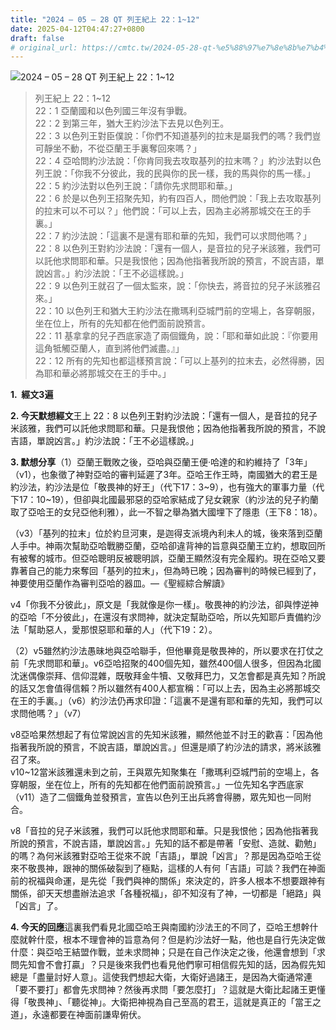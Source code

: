 ```yaml
---
title: "2024 – 05 – 28 QT 列王紀上 22：1~12"
date: 2025-04-12T04:47:27+0800
draft: false
# original_url: https://cmtc.tw/2024-05-28-qt-%e5%88%97%e7%8e%8b%e7%b4%80%e4%b8%8a-22%ef%bc%9a112
---
```


![2024 – 05 – 28 QT 列王紀上 22：1~12](/images/qt.jpg  "2024 – 05 – 28 QT 列王紀上 22：1~12")

> 列王紀上 22：1~12  
> 22：1 亞蘭國和以色列國三年沒有爭戰。  
> 22：2 到第三年，猶大王約沙法下去見以色列王。  
> 22：3 以色列王對臣僕說：「你們不知道基列的拉末是屬我們的嗎？我們豈可靜坐不動，不從亞蘭王手裏奪回來嗎？」  
> 22：4 亞哈問約沙法說：「你肯同我去攻取基列的拉末嗎？」約沙法對以色列王說：「你我不分彼此，我的民與你的民一樣，我的馬與你的馬一樣。」  
> 22：5 約沙法對以色列王說：「請你先求問耶和華。」  
> 22：6 於是以色列王招聚先知，約有四百人，問他們說：「我上去攻取基列的拉末可以不可以？」他們說：「可以上去，因為主必將那城交在王的手裏。」  
> 22：7 約沙法說：「這裏不是還有耶和華的先知，我們可以求問他嗎？」  
> 22：8 以色列王對約沙法說：「還有一個人，是音拉的兒子米該雅，我們可以託他求問耶和華。只是我恨他；因為他指著我所說的預言，不說吉語，單說凶言。」約沙法說：「王不必這樣說。」  
> 22：9 以色列王就召了一個太監來，說：「你快去，將音拉的兒子米該雅召來。」  
> 22：10 以色列王和猶大王約沙法在撒瑪利亞城門前的空場上，各穿朝服，坐在位上，所有的先知都在他們面前說預言。  
> 22：11 基拿拿的兒子西底家造了兩個鐵角，說：「耶和華如此說：『你要用這角牴觸亞蘭人，直到將他們滅盡。』」  
> 22：12 所有的先知也都這樣預言說：「可以上基列的拉末去，必然得勝，因為耶和華必將那城交在王的手中。」

**1.  經文3遍**

**2. 今天默想經文**王上 22：8 以色列王對約沙法說：「還有一個人，是音拉的兒子米該雅，我們可以託他求問耶和華。只是我恨他；因為他指著我所說的預言，不說吉語，單說凶言。」約沙法說：「王不必這樣說。」

**3. 默想分享**（1）亞蘭王戰敗之後，亞哈與亞蘭王便·哈達的和約維持了「3年」（v1），也象徵了神對亞哈的審判延遲了3年。亞哈王作王時，南國猶大的君王是約沙法，約沙法是位「敬畏神的好王」（代下17：3~9），也有強大的軍事力量（代下17：10~19），但卻與北國最邪惡的亞哈家結成了兒女親家（約沙法的兒子約蘭取了亞哈王的女兒亞他利雅），此一不智之舉為猶大國埋下了隱患（王下8：18）。

（v3）「基列的拉末」位於約旦河東，是迦得支派境內利未人的城，後來落到亞蘭人手中。神兩次幫助亞哈戰勝亞蘭，亞哈卻違背神的旨意與亞蘭王立約，想取回所有被奪的城市。但亞哈聰明反被聰明誤，亞蘭王顯然沒有完全履約。現在亞哈又要靠著自己的能力來奪回「基列的拉末」，但為時已晚；因為審判的時候已經到了，神要使用亞蘭作為審判亞哈的器皿。—《聖經綜合解讀》

v4「你我不分彼此」，原文是「我就像是你一樣」。敬畏神的約沙法，卻與悖逆神的亞哈「不分彼此」，在還沒有求問神，就決定幫助亞哈，所以先知耶戶責備約沙法「幫助惡人，愛那恨惡耶和華的人」（代下19：2）。

（2）v5雖然約沙法愚昧地與亞哈聯手，但他畢竟是敬畏神的，所以要求在打仗之前「先求問耶和華」。v6亞哈招聚的400個先知，雖然400個人很多，但因為北國沈迷偶像崇拜、信仰混雜，既敬拜金牛犢、又敬拜巴力，又怎會都是真先知？所說的話又怎會值得信賴？所以雖然有400人都宣稱：「可以上去，因為主必將那城交在王的手裏。」（v6）約沙法仍再求印證：「這裏不是還有耶和華的先知，我們可以求問他嗎？」（v7）

v8亞哈果然想起了有位常說凶言的先知米該雅，顯然他並不討王的歡喜：「因為他指著我所說的預言，不說吉語，單說凶言。」但還是順了約沙法的請求，將米該雅召了來。  
v10~12當米該雅還未到之前，王與眾先知聚集在「撒瑪利亞城門前的空場上，各穿朝服，坐在位上，所有的先知都在他們面前說預言。」一位先知名字西底家（v11）造了二個鐵角並發預言，宣告以色列王出兵將會得勝，眾先知也一同附合。

v8「音拉的兒子米該雅，我們可以託他求問耶和華。只是我恨他；因為他指著我所說的預言，不說吉語，單說凶言。」先知的話不都是帶著「安慰、造就、勸勉」的嗎？為何米該雅對亞哈王從來不說「吉語」，單說「凶言」？那是因為亞哈王從來不敬畏神，跟神的關係破裂到了極點，這樣的人有何「吉語」可談？我們在神面前的祝福與命運，是先從「我們與神的關係」來決定的，許多人根本不想要跟神有關係，卻天天想盡辦法追求「各種祝福」，卻不知沒有了神，一切都是「絕路」與「凶言」了。

**4. 今天的回應**這裏我們看見北國亞哈王與南國約沙法王的不同了，亞哈王想幹什麼就幹什麼，根本不理會神的旨意為何？但是約沙法好一點，他也是自行先決定做什麼：與亞哈王結盟作戰，並未求問神；只是在自己作決定之後，他還會想到「求問先知會不會打贏」？只是後來我們也看見他們寧可相信假先知的話，因為假先知總是「盡量討好人意」。這使我們想起大衛，大衛好過諸王，是因為大衛通常連「要不要打」都會先求問神？然後再求問「要怎麼打」？這就是大衛比起諸王更懂得「敬畏神」、「聽從神」。大衛把神視為自己至高的君王，這就是真正的「當王之道」，永遠都要在神面前謙卑俯伏。